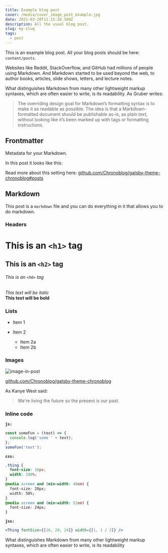 ```yaml
---
title: Example blog post
cover: /media/cover_image_post_example.jpg
date: 2021-03-20T11:15:28.500Z
description: All the usual blog post.
slug: my-slug
tags:
  - post
---
```

This is an example blog post. All your blog posts should be here: `content/posts`.

Websites like Reddit, StackOverflow, and GitHub had millions of people using Markdown. And Markdown started to be used beyond the web, to author books, articles, slide shows, letters, and lecture notes.

What distinguishes Markdown from many other lightweight markup syntaxes, which are often easier to write, is its readability. As Gruber writes:

> The overriding design goal for Markdown’s formatting syntax is to make it as readable as possible. The idea is that a Markdown-formatted document should be publishable as-is, as plain text, without looking like it’s been marked up with tags or formatting instructions.

## Frontmatter

Metadata for your Markdown.

In this post it looks like this:

Read more about this setting here: [github.com/Chronoblog/gatsby-theme-chronoblog#posts](https://github.com/Chronoblog/gatsby-theme-chronoblog#posts)

## Markdown

This post is a `markdown` file and you can do everything in it that allows you to do markdown.

### Headers

# This is an `<h1>` tag

## This is an `<h2>` tag

###### This is an `<h6>` tag

*This text will be italic*\
**This text will be bold**

### Lists

* Item 1
* Item 2

  * Item 2a
  * Item 2b

### Images

![image-in-post](/media/image-in-post.jpg "This is the title of the image")

[github.com/Chronoblog/gatsby-theme-chronoblog](https://github.com/Chronoblog/gatsby-theme-chronoblog)

As Kanye West said:

> We're living the future so
> the present is our past.

### Inline code

**`js:`**

```javascript
const someFun = (text) => {
  console.log('some ' + text);
};
someFun('text');
```

**`css:`**

```css
.thing {
  font-size: 16px;
  width: 100%;
}
@media screen and (min-width: 40em) {
  font-size: 20px;
  width: 50%;
}
@media screen and (min-width: 52em) {
  font-size: 24px;
}
```

**`jsx:`**

```jsx
<Thing fontSize={[16, 20, 24]} width={[1, 1 / 2]} />
```

What distinguishes Markdown from many other lightweight markup syntaxes, which are often easier to write, is its readability